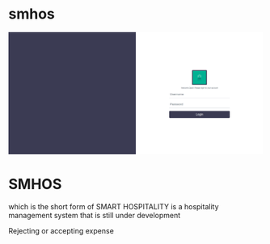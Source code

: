 # smhos
![alt text](assets/smhos.png)

# SMHOS  
which is the short form of SMART HOSPITALITY is a hospitality
management system that is still under development


Rejecting or accepting expense